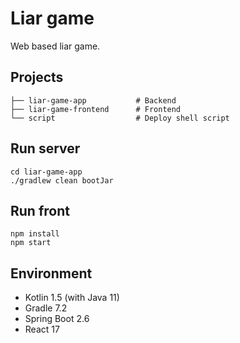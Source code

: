 # Liar game
Web based liar game.

## Projects
```
├── liar-game-app           # Backend
├── liar-game-frontend      # Frontend
└── script                  # Deploy shell script
```

## Run server
```
cd liar-game-app
./gradlew clean bootJar
```

## Run front
```
npm install
npm start
```

## Environment
- Kotlin 1.5 (with Java 11)
- Gradle 7.2
- Spring Boot 2.6
- React 17

